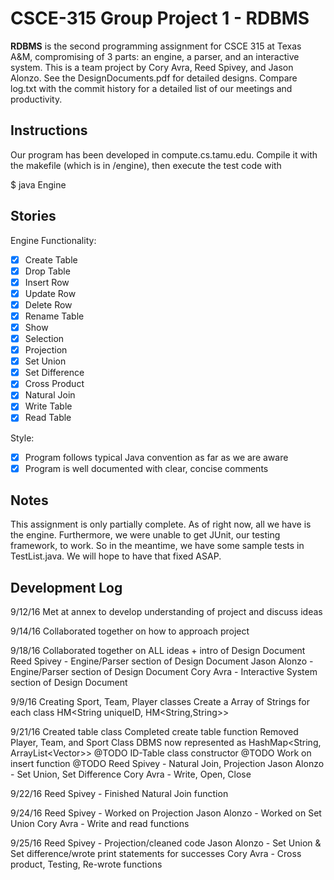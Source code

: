 # CSCE-315 Group Project 1 - RDBMS

**RDBMS** is the second programming assignment for CSCE 315 at Texas A&M, compromising of 3 parts: an engine, a parser, and an interactive system. This is a team project by Cory Avra, Reed Spivey, and Jason Alonzo. See the DesignDocuments.pdf for detailed designs. Compare log.txt with the commit history for a detailed list of our meetings and productivity.

## Instructions
Our program has been developed in compute.cs.tamu.edu. Compile it with the makefile (which is in /engine), then execute the test code with 

$ java Engine

## Stories

Engine Functionality: 

- [x] Create Table
- [x] Drop Table
- [x] Insert Row
- [x] Update Row
- [x] Delete Row
- [x] Rename Table
- [x] Show
- [x] Selection
- [x] Projection
- [x] Set Union
- [x] Set Difference
- [x] Cross Product
- [x] Natural Join
- [x] Write Table
- [x] Read Table

Style:

- [x] Program follows typical Java convention as far as we are aware
- [x] Program is well documented with clear, concise comments

## Notes
This assignment is only partially complete. As of right now, all we have is the engine. Furthermore, we were unable to get JUnit, our testing framework, to work. So in the meantime, we have some sample tests in TestList.java. We will hope to have that fixed ASAP.

## Development Log

9/12/16
Met at annex to develop understanding of project and discuss ideas

9/14/16
Collaborated together on how to approach project

9/18/16
Collaborated together on ALL ideas + intro of Design Document
Reed Spivey - Engine/Parser section of Design Document
Jason Alonzo - Engine/Parser section of Design Document 
Cory Avra - Interactive System section of Design Document

9/9/16
Creating Sport, Team, Player classes
Create a Array of Strings for each class
HM<String uniqueID, HM<String,String>>

9/21/16
Created table class
Completed create table function
Removed Player, Team, and Sport Class
DBMS now represented as HashMap<String, ArrayList<Vector<String>>>
@TODO ID-Table class constructor
@TODO Work on insert function
@TODO Reed Spivey - Natural Join, Projection
      Jason Alonzo - Set Union, Set Difference
      Cory Avra - Write, Open, Close

9/22/16
Reed Spivey - Finished Natural Join function

9/24/16
Reed Spivey - Worked on Projection
Jason Alonzo - Worked on Set Union
Cory Avra - Write and read functions

9/25/16
Reed Spivey - Projection/cleaned code
Jason Alonzo - Set Union & Set difference/wrote print statements for successes
Cory Avra - Cross product, Testing, Re-wrote functions